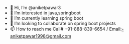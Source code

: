 - 👋 Hi, I’m @aniketpawar3
- 👀 I’m interested in java,springboot
- 🌱 I’m currently learning spring boot
- 💞️ I’m looking to collaborate on spring boot projects
- 📫 How to reach me Call# +91-888-839-6654 / Email:-aniketpawar1998@gmail.com

<!---
aniketpawar3/aniketpawar3 is a ✨ special ✨ repository because its `README.md` (this file) appears on your GitHub profile.
You can click the Preview link to take a look at your changes.
--->
